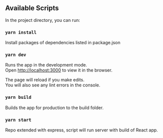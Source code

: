 ## Available Scripts

In the project directory, you can run:

### `yarn install`

Install packages of dependencies listed in package.json

### `yarn dev`

Runs the app in the development mode.<br>
Open [http://localhost:3000](http://localhost:3000) to view it in the browser.

The page will reload if you make edits.<br>
You will also see any lint errors in the console.

### `yarn build`

Builds the app for production to the build folder.<br>

### `yarn start`

Repo extended with express, script will run server with build of React app.
